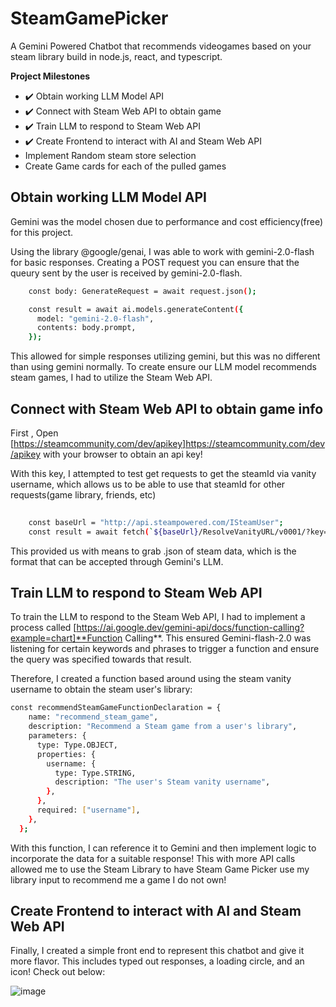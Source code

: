 # SteamGamePicker
A Gemini Powered Chatbot that recommends videogames based on your steam library build in node.js, react, and typescript.


__Project Milestones__

- ✔️ Obtain working LLM Model API
- ✔️ Connect with Steam Web API to obtain game
- ✔️ Train LLM to respond to Steam Web API
- ✔️ Create Frontend to interact with AI and Steam Web API
- Implement Random steam store selection
- Create Game cards for each of the pulled games


## Obtain working LLM Model API

Gemini was the model chosen due to performance and cost efficiency(free) for this project.

Using the library @google/genai, I was able to work with gemini-2.0-flash for basic responses. Creating a POST request you can ensure that the queury sent by the user is received by gemini-2.0-flash.

```bash
    const body: GenerateRequest = await request.json();

    const result = await ai.models.generateContent({
      model: "gemini-2.0-flash",
      contents: body.prompt,
    });
```

This allowed for simple responses utilizing gemini, but this was no different than using gemini normally. To create ensure our LLM model recommends steam games, I had to utilize the Steam Web API.

## Connect with Steam Web API to obtain game info

First , Open [https://steamcommunity.com/dev/apikey]https://steamcommunity.com/dev/apikey with your browser to obtain an api key!

With this key, I attempted to test get requests to get the steamId via vanity username, which allows us to be able to use that steamId for other requests(game library, friends, etc)

```bash
    
    const baseUrl = "http://api.steampowered.com/ISteamUser";
    const result = await fetch(`${baseUrl}/ResolveVanityURL/v0001/?key=${steamKey}&vanityurl=${username}`)
```

This provided us with means to grab .json of steam data, which is the format that can be accepted through Gemini's LLM.

## Train LLM to respond to Steam Web API

To train the LLM to respond to the Steam Web API, I had to implement a process called [https://ai.google.dev/gemini-api/docs/function-calling?example=chart]**Function Calling**.
This ensured Gemini-flash-2.0 was listening for certain keywords and phrases to trigger a function and ensure the query was specified towards that result.

Therefore, I created a function based around using the steam vanity username to obtain the steam user's library:

```bash
const recommendSteamGameFunctionDeclaration = {
    name: "recommend_steam_game",
    description: "Recommend a Steam game from a user's library",
    parameters: {
      type: Type.OBJECT,
      properties: {
        username: {
          type: Type.STRING,
          description: "The user's Steam vanity username",
        },
      },
      required: ["username"],
    },
  };

 ```

 With this function, I can reference it to Gemini and then implement logic to incorporate the data for a suitable response!
 This with more API calls allowed me to use the Steam Library to have Steam Game Picker use my library input to recommend me a game I do not own!

 ## Create Frontend to interact with AI and Steam Web API

 Finally, I created a simple front end to represent this chatbot and give it more flavor. This includes typed out responses, a loading circle, and an icon! Check out below:
 
![image](https://github.com/user-attachments/assets/223879c2-daae-4dd2-a4f6-46c60aed6a9b)

